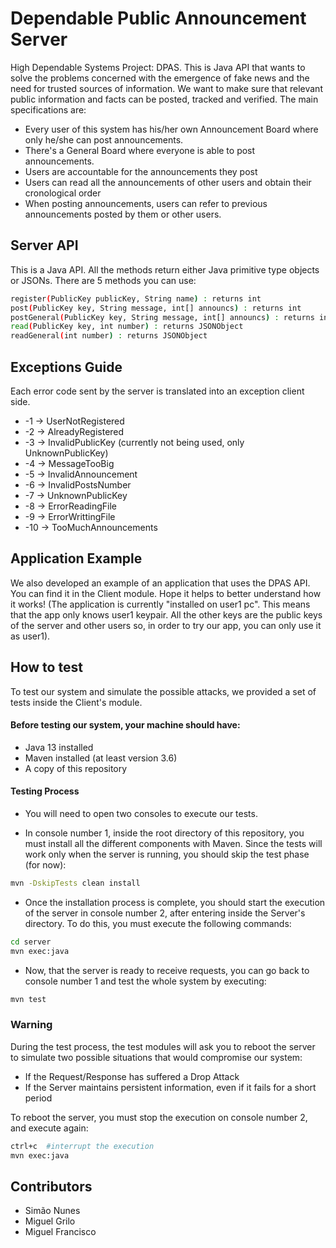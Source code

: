 # Dependable Public Announcement Server
High Dependable Systems Project: DPAS.
This is Java API that wants to solve the problems concerned with the emergence of fake news and the need for trusted sources of information. We want to make sure that relevant public information and facts can be posted, tracked and verified.
	The main specifications are:
- Every user of this system has his/her own Announcement Board where only he/she can post announcements.
- There's a General Board where everyone is able to post announcements.
- Users are accountable for the announcements they post
- Users can read all the announcements of other users and obtain their cronological order
- When posting announcements, users can refer to previous announcements posted by them or other users.

## Server API
This is a Java API. All the methods return either Java primitive type objects or JSONs.
There are 5 methods you can use:
```bash
register(PublicKey publicKey, String name) : returns int
post(PublicKey key, String message, int[] announcs) : returns int
postGeneral(PublicKey key, String message, int[] announcs) : returns int
read(PublicKey key, int number) : returns JSONObject
readGeneral(int number) : returns JSONObject
```

## Exceptions Guide

Each error code sent by the server is translated into an exception client side.

- -1 -> UserNotRegistered
- -2 -> AlreadyRegistered
- -3 -> InvalidPublicKey (currently not being used, only UnknownPublicKey)
- -4 -> MessageTooBig
- -5 -> InvalidAnnouncement
- -6 -> InvalidPostsNumber
- -7 -> UnknownPublicKey
- -8 -> ErrorReadingFile
- -9 -> ErrorWrittingFile
- -10 -> TooMuchAnnouncements

## Application Example

We also developed an example of an application that uses the DPAS API. You can find it in the Client module. Hope it helps to better understand how it works! (The application is currently "installed on user1 pc". This means that the app only knows user1 keypair. All the other keys are the public keys of the server and other users so, in order to try our app, you can only use it as user1).

## How to test 

To test our system and simulate the possible attacks, we provided a set of tests inside the Client's module. 

#### Before testing our system, your machine should have:
- Java 13 installed
- Maven installed (at least version 3.6)
- A copy of this repository

#### Testing Process

- You will need to open two consoles to execute our tests. 

- In console number 1, inside the root directory of this repository, you must install all the different components with Maven. Since the tests will work only when the server is running, you should skip the test phase (for now):

```bash
mvn -DskipTests clean install
```

- Once the installation process is complete, you should start the execution of the server in console number 2, after entering inside the Server's directory. To do this, you must execute the following commands: 

```bash
cd server
mvn exec:java
```

- Now, that the server is ready to receive requests, you can go back to console number 1 and test the whole system by executing:


```bash
mvn test
```

### Warning

During the test process, the test modules will ask you to reboot the server to simulate two possible situations that would compromise our system: 
- If the Request/Response has suffered a Drop Attack
- If the Server maintains persistent information, even if it fails for a short period

To reboot the server, you must stop the execution on console number 2, and execute again:

```bash
ctrl+c  #interrupt the execution
mvn exec:java
```

## Contributors
- Simão Nunes
- Miguel Grilo
- Miguel Francisco